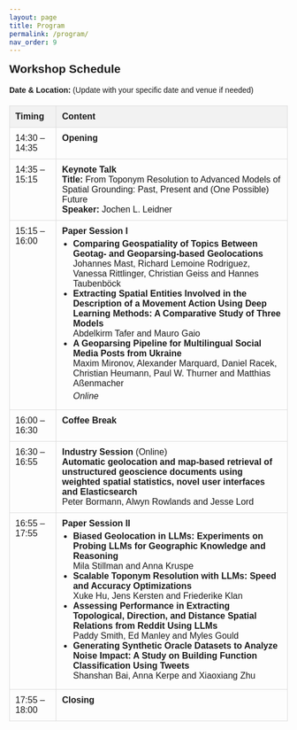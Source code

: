 ```yaml
---
layout: page
title: Program
permalink: /program/
nav_order: 9
---
```


<!DOCTYPE html>
<html>
<head>
  <meta charset="UTF-8">
  <title>Workshop Schedule</title>
  <style>
    body {
      font-family: Arial, sans-serif;
    }
    h2 {
      margin-top: 0;
    }
    table {
      width: 100%;
      border-collapse: collapse;
      margin-top: 20px;
    }
    th, td {
      border: 1px solid #ddd;
      padding: 10px;
      vertical-align: top;
    }
    th {
      background-color: #f2f2f2;
      text-align: left;
    }
    ul {
      margin: 5px 0;
      padding-left: 20px;
    }
    em {
      display: block;
      margin-top: 5px;
      font-style: italic;
    }
  </style>
</head>
<body>
  <h2>Workshop Schedule</h2>
  <p><strong>Date &amp; Location:</strong> (Update with your specific date and venue if needed)</p>
  <table>
    <thead>
      <tr>
        <th>Timing</th>
        <th>Content</th>
      </tr>
    </thead>
    <tbody>
      <tr>
        <td>14:30 – 14:35</td>
        <td><strong>Opening</strong></td>
      </tr>
      <tr>
        <td>14:35 – 15:15</td>
        <td>
          <strong>Keynote Talk</strong><br>
          <strong>Title:</strong> From Toponym Resolution to Advanced Models of Spatial Grounding: Past, Present and (One Possible) Future<br>
          <strong>Speaker:</strong> Jochen L. Leidner
        </td>
      </tr>
      <tr>
        <td>15:15 – 16:00</td>
        <td>
          <strong>Paper Session I</strong>
          <ul>
            <li>
              <strong>Comparing Geospatiality of Topics Between Geotag- and Geoparsing-based Geolocations</strong><br>
              Johannes Mast, Richard Lemoine Rodriguez, Vanessa Rittlinger, Christian Geiss and Hannes Taubenböck
            </li>
            <li>
              <strong>Extracting Spatial Entities Involved in the Description of a Movement Action Using Deep Learning Methods: A Comparative Study of Three Models</strong><br>
              Abdelkirm Tafer and Mauro Gaio
            </li>
            <li>
              <strong>A Geoparsing Pipeline for Multilingual Social Media Posts from Ukraine</strong><br>
              Maxim Mironov, Alexander Marquard, Daniel Racek, Christian Heumann, Paul W. Thurner and Matthias Aßenmacher<br>
              <em>Online</em>
            </li>
          </ul>
        </td>
      </tr>
      <tr>
        <td>16:00 – 16:30</td>
        <td><strong>Coffee Break</strong></td>
      </tr>
      <tr>
        <td>16:30 – 16:55</td>
        <td>
          <strong>Industry Session</strong> (Online)<br>
          <strong>Automatic geolocation and map-based retrieval of unstructured geoscience documents using weighted spatial statistics, novel user interfaces and Elasticsearch</strong><br>
          Peter Bormann, Alwyn Rowlands and Jesse Lord
        </td>
      </tr>
      <tr>
        <td>16:55 – 17:55</td>
        <td>
          <strong>Paper Session II</strong>
          <ul>
            <li>
              <strong>Biased Geolocation in LLMs: Experiments on Probing LLMs for Geographic Knowledge and Reasoning</strong><br>
              Mila Stillman and Anna Kruspe
            </li>
            <li>
              <strong>Scalable Toponym Resolution with LLMs: Speed and Accuracy Optimizations</strong><br>
              Xuke Hu, Jens Kersten and Friederike Klan
            </li>
            <li>
              <strong>Assessing Performance in Extracting Topological, Direction, and Distance Spatial Relations from Reddit Using LLMs</strong><br>
              Paddy Smith, Ed Manley and Myles Gould
            </li>
            <li>
              <strong>Generating Synthetic Oracle Datasets to Analyze Noise Impact: A Study on Building Function Classification Using Tweets</strong><br>
              Shanshan Bai, Anna Kerpe and Xiaoxiang Zhu
            </li>
          </ul>
        </td>
      </tr>
      <tr>
        <td>17:55 – 18:00</td>
        <td><strong>Closing</strong></td>
      </tr>
    </tbody>
  </table>
</body>
</html>



